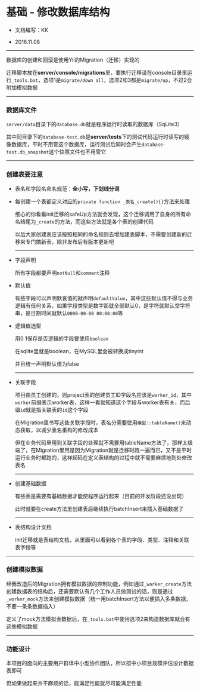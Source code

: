 基础 - 修改数据库结构
===

- 文档编写：KK

- 2016.11.08

---

数据库的创建和回滚是使用Yii的Migration（迁移）实现的

迁移脚本放在**server/console/migrations**里，要执行迁移请在console目录里运行`_tools.bat`，选项1是`migrate/down all`，选项2和3都是`migrate/up`，不过2会附加模拟数据

---

### 数据库文件

`server/data`目录下的`database.db`就是程序运行时读取的数据库（SqLite3）

其中同目录下的`database-test.db`是**server/tests**下的测试代码运行时读写的镜像数据库，平时不用管这个数据库，运行测试后同时会产生`database-test.db_snapshot`这个快照文件也不用管它

---

### 创建表要注意

- 表名和字段名命名规范：**全小写，下划线分词**

- 每创建一个表都定义对应的`private function _表名_create(){}`方法来处理

	细心的你看看init迁移的safeUp方法就会发现，这个迁移调用了自身的所有命名结尾为`_create`的方法，而这些方法就是各个表的创建代码

	以后大家创建表应该按照相同的命名规则去增加建表脚本，不需要创建新的迁移来专门搞新表，除非发布后有版本更新吧
	
	---
	
- 字段声明

	所有字段都要声明`notNull`和`comment`注释
	
- 默认值

	有些字段可以声明默哀值的就声明`defaultValue`，其中这些默认值不得与业务逻辑有任何关系，如果字段类型是数字那就全部默认0，是字符就默认空字符串，是日期时间就默认`0000-00-00 00:00:00`等
	
- 逻辑值选型

	用0 1保存是否逻辑的字段要使用`boolean`
	
	在sqlite里就是boolean，在MySQL里会被转换成tinyint
	
	并且统一声明默认值为false
	
	---
	
- 关联字段

	项目由员工创建的，则project表的创建员工ID字段名应该是`worker_id`，其中`worker`前缀表示worker表，这样一看就知道这个字段与worker表有关，而后缀`id`就是指关联表的`id`这个字段
	
	在Migration里书写这些关联字段时，表名分需要使用`模型::tableName()`来动态获取，以减少表名重构的修改成本
	
	但在业务代码里用到关联字段的处理就不需要用tableName方法了，那样太极端了，在Migration里用是因为Migration就是迁移时跑一遍而已，又不是平时运行业务时都跑的，这样起码在定义表结构的过程中就不需要麻烦地到处修改表名
	
	---
	
- 创建基础数据

	有些表是需要有基础数据才能使程序运行起来（目前的开发阶段还没出现）
	
	此时就要在create方法里创建表后继续执行batchInsert来插入基础数据了

	---
	
- 表结构设计文档

	init迁移就是表结构文档，从里面可以看到各个表的字段、类型、注释和关联表字段等
	
---

### 创建模拟数据

经我改造后的Migration拥有模拟数据的控制功能，例如通过`_worker_create`方法创建数据表的结构后，还需要默认有几个工作人员做测试的话，则是通过`_worker_mock`方法来创建模拟数据（统一用batchInsert方法以便插入多条数据，不要一条条数据插入）

定义了mock方法模拟表数据后，在`_tools.bat`中使用选项2来构造数据库就会有这些模拟数据

---

### 功能设计

本项目的面向的主要用户群体中小型协作团队，所以按中小项目规模评估设计数据表即可

但如果做起来并不麻烦的话，能满足性能就尽可能满足性能